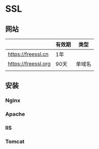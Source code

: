 # SSL



## 网站

|                     | 有效期 | 类型   |
| ------------------- | ------ | ------ |
| https://freessl.cn  | 1年    |        |
| https://freessl.org | 90天   | 单域名 |
|                     |        |        |



## 安装

### Nginx



### Apache



### IIS



### Tomcat

